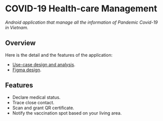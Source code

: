 # COVID-19 Health-care Management

*Android application that manage all the information of Pandemic Covid-19 in Vietnam.*

## Overview

Here is the detail and the features of the application:
- [Use-case design and analysis](https://docs.google.com/document/d/1rCvzHNwTNy-JK7YBef-Rl3No6DlxYIrWCbaWjGKY30E).
- [Figma design](https://www.figma.com/file/SNCIHeaUGyusMtXTcaxxwJ/COVID-19).

## Features
- Declare medical status.
- Trace close contact.
- Scan and grant QR certificate.
- Notify the vaccination spot based on your living area.